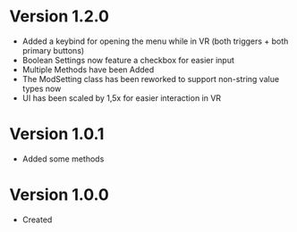 # Version 1.2.0
- Added a keybind for opening the menu while in VR (both triggers + both primary buttons)
- Boolean Settings now feature a checkbox for easier input
- Multiple Methods have been Added
- The ModSetting class has been reworked to support non-string value types now
- UI has been scaled by 1,5x for easier interaction in VR
# Version 1.0.1
- Added some methods
# Version 1.0.0
- Created